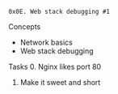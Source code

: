 	0x0E. Web stack debugging #1
Concepts
- Network basics
- Web stack debugging

Tasks
0. Nginx likes port 80
1. Make it sweet and short
